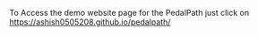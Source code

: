 To Access the demo website page for the PedalPath just click on https://ashish0505208.github.io/pedalpath/
